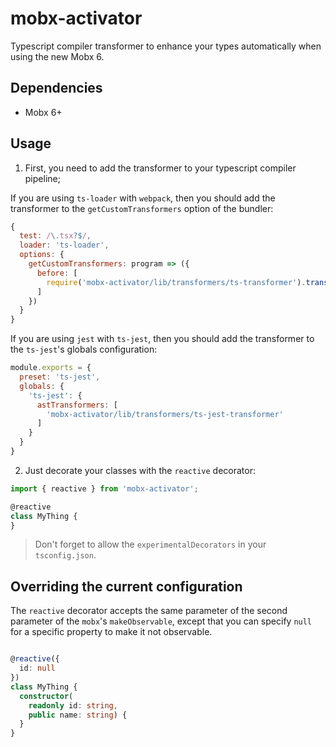 # mobx-activator

Typescript compiler transformer to enhance your types automatically when using the new Mobx 6.

## Dependencies

- Mobx 6+

## Usage

1. First, you need to add the transformer to your typescript compiler pipeline;

If you are using `ts-loader` with `webpack`, then you should add the transformer to the `getCustomTransformers` option of the bundler:

```javascript
{
  test: /\.tsx?$/,
  loader: 'ts-loader',
  options: {
    getCustomTransformers: program => ({
      before: [
        require('mobx-activator/lib/transformers/ts-transformer').transform()
      ]
    })
  }
}
```

If you are using `jest` with `ts-jest`, then you should add the transformer to the `ts-jest`'s globals configuration:

```javascript
module.exports = {
  preset: 'ts-jest',
  globals: {
    'ts-jest': {
      astTransformers: [
        'mobx-activator/lib/transformers/ts-jest-transformer'
      ]
    }
  }
}
```

2. Just decorate your classes with the `reactive` decorator:

```typescript
import { reactive } from 'mobx-activator';

@reactive
class MyThing {
}
```

> Don't forget to allow the `experimentalDecorators` in your `tsconfig.json`.

## Overriding the current configuration

The `reactive` decorator accepts the same parameter of the second parameter of the `mobx`'s `makeObservable`, except that you can specify `null` for a specific property to make it not observable.

```typescript

@reactive({
  id: null
})
class MyThing {
  constructor(
    readonly id: string,
    public name: string) {
  }
}

```
